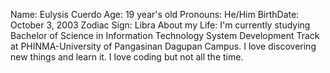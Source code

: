 Name: Eulysis Cuerdo
Age: 19 year's old
Pronouns: He/Him
BirthDate: October 3, 2003
Zodiac Sign: Libra
About my Life:
  I'm currently studying Bachelor of Science in Information Technology System Development Track at PHINMA-University of Pangasinan Dagupan Campus. I love discovering new things and learn it. I love coding but not all the time.

